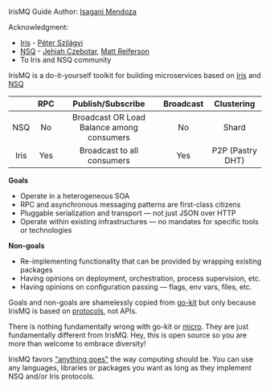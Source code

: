 <script>
  (function(i,s,o,g,r,a,m){i['GoogleAnalyticsObject']=r;i[r]=i[r]||function(){
  (i[r].q=i[r].q||[]).push(arguments)},i[r].l=1*new Date();a=s.createElement(o),
  m=s.getElementsByTagName(o)[0];a.async=1;a.src=g;m.parentNode.insertBefore(a,m)
  })(window,document,'script','//www.google-analytics.com/analytics.js','ga');

  ga('create', 'UA-71257746-1', 'auto');
  ga('send', 'pageview');

</script>

IrisMQ Guide Author: [Isagani Mendoza](http://twitter.com/ibm2100) <br>

Acknowledgment: <br>

- [Iris](https://github.com/project-iris) - [Péter Szilágyi](https://github.com/karalabe)
- [NSQ](https://github.com/nsqio) - [Jehiah Czebotar](github.com/jehiah), [Matt Reiferson](https://github.com/mreiferson)
- To Iris and NSQ community

IrisMQ is a do-it-yourself toolkit for building microservices based on [Iris](https://github.com/ibmendoza/project-iris) and [NSQ](http://nsq.io)

|      | RPC  | Publish/Subscribe                           |Broadcast     |Clustering       |
|:----:|:----:|:-------------------------------------------:|:------------:|:---------------:|
| NSQ  | No   | Broadcast OR Load Balance among consumers   |      No      |   Shard         |
| Iris | Yes  | Broadcast to all consumers                  |      Yes     |P2P (Pastry DHT) |


**Goals**

- Operate in a heterogeneous SOA
- RPC and asynchronous messaging patterns are first-class citizens
- Pluggable serialization and transport — not just JSON over HTTP
- Operate within existing infrastructures — no mandates for specific tools or technologies

**Non-goals**

- Re-implementing functionality that can be provided by wrapping existing packages
- Having opinions on deployment, orchestration, process supervision, etc.
- Having opinions on configuration passing — flags, env vars, files, etc.

Goals and non-goals are shamelessly copied from [go-kit](http://engineering.dailymotion.com/our-way-to-go) but only because IrisMQ is based on [protocols](https://medium.com/this-is-not-a-monad-tutorial/interview-with-jesper-louis-andersen-about-erlang-haskell-ocaml-go-idris-the-jvm-software-and-b0de06440fbd#), not APIs.

There is nothing fundamentally wrong with go-kit or [micro](https://github.com/micro/micro). They are just fundamentally different from IrisMQ. Hey, this is open source so you are more than welcome to embrace diversity!

IrisMQ favors ["anything goes"](https://en.wikipedia.org/wiki/Epistemological_anarchism) the way computing should be. You can use any languages, libraries or packages you want as long as they implement NSQ and/or Iris protocols.
